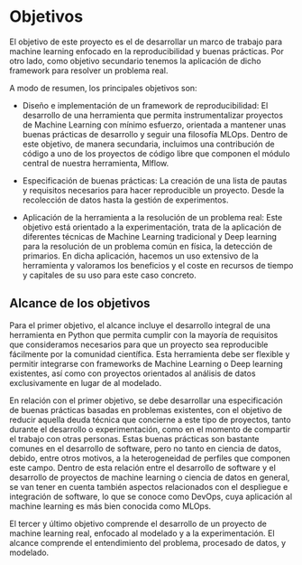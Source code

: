 # Objetivos


El objetivo de este proyecto es el de desarrollar un marco de trabajo para machine learning enfocado
en la reproducibilidad y buenas prácticas. Por otro lado, como objetivo
secundario tenemos la aplicación de dicho framework para resolver un problema real.


A modo de resumen, los principales objetivos son:

- Diseño e implementación de un framework de reproducibilidad: El desarrollo de una herramienta 
que permita instrumentalizar proyectos de Machine Learning con mínimo esfuerzo, orientada a mantener unas buenas
prácticas de desarrollo y seguir una filosofía MLOps. Dentro de este objetivo, de manera secundaria, incluimos
una contribución de código a uno de los proyectos de código libre que componen el módulo central de nuestra
herramienta, Mlflow.

- Especificación de buenas prácticas: La creación de una lista de pautas y requisitos necesarios para
hacer reproducible un proyecto. Desde la recolección de datos hasta la gestión de experimentos.

- Aplicación de la herramienta a la resolución de un problema real: Este objetivo está orientado a la
experimentación, trata de la aplicación de diferentes técnicas de Machine Learning tradicional y Deep learning
para la resolución de un problema común en física, la detección de primarios. En dicha aplicación, hacemos un
uso extensivo de la herramienta y valoramos los beneficios y el coste en recursos de tiempo y capitales de su uso
para este caso concreto.


## Alcance de los objetivos

Para el primer objetivo, el alcance incluye el desarrollo integral de una herramienta en Python
que permita cumplir con la mayoría de requisitos que consideramos necesarios para que un proyecto
sea reproducible fácilmente por la comunidad científica. Esta herramienta debe ser flexible y permitir
integrarse con frameworks de Machine Learning o Deep learning existentes, así como con proyectos orientados
al análisis de datos exclusivamente en lugar de al modelado.

En relación con el primer objetivo, se debe desarrollar una especificación de buenas prácticas basadas en
problemas existentes, con el objetivo de reducir aquella deuda técnica que concierne a este tipo de proyectos,
tanto durante el desarrollo o experimentación, como en el momento de compartir el trabajo con otras personas.
Estas buenas prácticas son bastante comunes en el desarrollo de software, pero no tanto en ciencia de datos,
debido, entre otros motivos, a la heterogeneidad de perfiles que componen este campo. Dentro de esta relación
entre el desarrollo de software y el desarrollo de proyectos de machine learning o ciencia de datos en general,
se van tener en cuenta también aspectos relacionados con el despliegue e integración de software, lo
que se conoce como DevOps, cuya aplicación al machine learning es más bien conocida como MLOps.


El tercer y último objetivo comprende el desarrollo de un proyecto de machine learning real, enfocado al modelado
y a la experimentación. El alcance comprende el entendimiento del problema, procesado de datos, y modelado.
